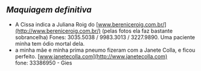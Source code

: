 ## ***Maquiagem definitiva***


- A Cissa indica a Juliana Roig do [www.bereniceroig.com.br/](http://www.bereniceroig.com.br/) (pelas fotos ela faz bastante sobrancelha) Fones: 3035.5038 / 9983.3013 / 3227.9890. Uma paciente minha tem ódio mortal dela.  
- a minha mãe e minha prima pneumo fizeram com a Janete Colla, e ficou perfeito. [www.janetecolla.com](http://www.janetecolla.com)  
fone: 33386950 - Gies

